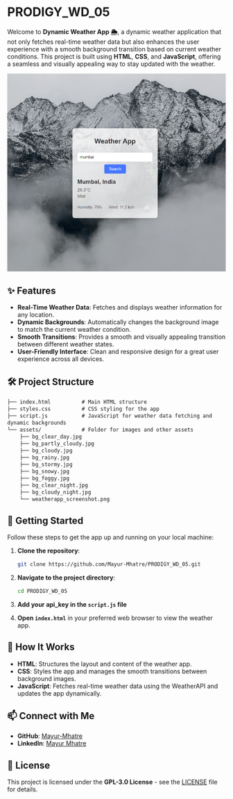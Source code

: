 # PRODIGY_WD_05
Welcome to **Dynamic Weather App 🌦️**, a dynamic weather application that not only fetches real-time weather data but also enhances the user experience with a smooth background transition based on current weather conditions. This project is built using **HTML**, **CSS**, and **JavaScript**, offering a seamless and visually appealing way to stay updated with the weather.

![Weather App Screenshot](images/weatherapp_screenshot.png)

## ✨ Features

- **Real-Time Weather Data**: Fetches and displays weather information for any location.
- **Dynamic Backgrounds**: Automatically changes the background image to match the current weather condition.
- **Smooth Transitions**: Provides a smooth and visually appealing transition between different weather states.
- **User-Friendly Interface**: Clean and responsive design for a great user experience across all devices.

## 🛠️ Project Structure

```plaintext
├── index.html          # Main HTML structure
├── styles.css          # CSS styling for the app
├── script.js           # JavaScript for weather data fetching and dynamic backgrounds
└── assets/             # Folder for images and other assets
    ├── bg_clear_day.jpg
    ├── bg_partly_cloudy.jpg
    ├── bg_cloudy.jpg
    ├── bg_rainy.jpg
    ├── bg_stormy.jpg
    ├── bg_snowy.jpg
    ├── bg_foggy.jpg
    ├── bg_clear_night.jpg
    ├── bg_cloudy_night.jpg
    └── weatherapp_screenshot.png
```

## 🚀 Getting Started

Follow these steps to get the app up and running on your local machine:

1. **Clone the repository**:
   ```bash
   git clone https://github.com/Mayur-Mhatre/PRODIGY_WD_05.git
   ```

2. **Navigate to the project directory**:
   ```bash
   cd PRODIGY_WD_05
   ```
3. **Add your api_key in the `script.js` file**

4. **Open `index.html`** in your preferred web browser to view the weather app.

## 🔧 How It Works

- **HTML**: Structures the layout and content of the weather app.
- **CSS**: Styles the app and manages the smooth transitions between background images.
- **JavaScript**: Fetches real-time weather data using the WeatherAPI and updates the app dynamically.

## 📫 Connect with Me

- **GitHub**: [Mayur-Mhatre](https://github.com/Mayur-Mhatre/)
- **LinkedIn**: [Mayur Mhatre](https://www.linkedin.com/in/mayurmhatre/)

## 📄 License

This project is licensed under the **GPL-3.0 License** - see the [LICENSE](LICENSE) file for details.
